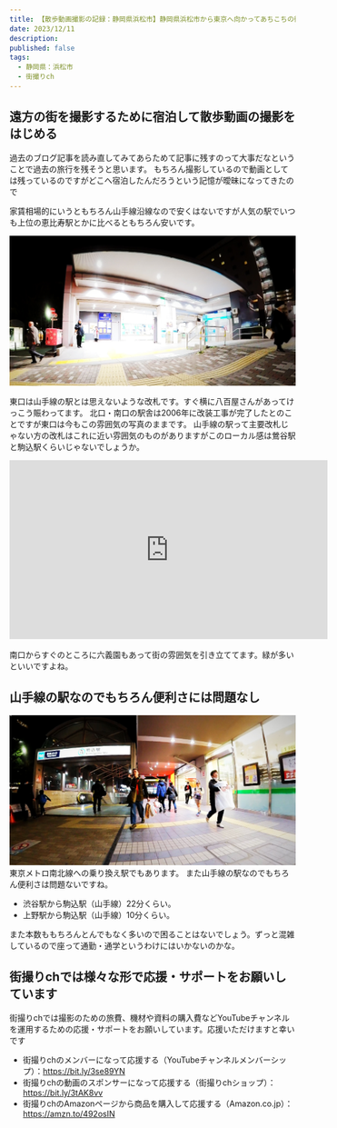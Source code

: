 ```yaml
---
title: 【散歩動画撮影の記録：静岡県浜松市】静岡県浜松市から東京へ向かってあちこちの街を撮影する（2021年3月）
date: 2023/12/11
description: 
published: false
tags:
  - 静岡県：浜松市
  - 街撮りch
---
```


## 遠方の街を撮影するために宿泊して散歩動画の撮影をはじめる

過去のブログ記事を読み直してみてあらためて記事に残すのって大事だなということで過去の旅行を残そうと思います。
もちろん撮影しているので動画としては残っているのですがどこへ宿泊したんだろうという記憶が曖昧になってきたので

家賃相場的にいうともちろん山手線沿線なので安くはないですが人気の<!-- more -->駅でいつも上位の恵比寿駅とかに比べるともちろん安いです。

![駒込駅の北口](/images/2023/12/komagome-001.jpg "駒込駅の北口")

東口は山手線の駅とは思えないような改札です。すぐ横に八百屋さんがあってけっこう賑わってます。
北口・南口の駅舎は2006年に改装工事が完了したとのことですが東口は今もこの雰囲気の写真のままです。
山手線の駅って主要改札じゃない方の改札はこれに近い雰囲気のものがありますがこのローカル感は鶯谷駅と駒込駅くらいじゃないでしょうか。

<div class="youtube">
<iframe width="560" height="315" src="https://www.youtube.com/embed/soY6wYxkOcE?si=qy9_oxH5XQ5v2xzH" title="YouTube video player" frameborder="0" allow="accelerometer; autoplay; clipboard-write; encrypted-media; gyroscope; picture-in-picture; web-share" allowfullscreen></iframe>
</div>

南口からすぐのところに六義園もあって街の雰囲気を引き立ててます。緑が多いといいですよね。

## 山手線の駅なのでもちろん便利さには問題なし

![駒込駅の南口](/images/2023/12/komagome-004.jpg "駒込駅の南口")
東京メトロ南北線への乗り換え駅でもあります。
また山手線の駅なのでもちろん便利さは問題ないですね。

* 渋谷駅から駒込駅（山手線）22分くらい。
* 上野駅から駒込駅（山手線）10分くらい。

また本数ももちろんとんでもなく多いので困ることはないでしょう。ずっと混雑しているので座って通勤・通学というわけにはいかないのかな。


## 街撮りchでは様々な形で応援・サポートをお願いしています

街撮りchでは撮影のための旅費、機材や資料の購入費などYouTubeチャンネルを運用するための応援・サポートをお願いしています。応援いただけますと幸いです

* 街撮りchのメンバーになって応援する（YouTubeチャンネルメンバーシップ）：https://bit.ly/3se89YN
* 街撮りchの動画のスポンサーになって応援する（街撮りchショップ）：https://bit.ly/3tAK8vv
* 街撮りchのAmazonページから商品を購入して応援する（Amazon.co.jp）：https://amzn.to/492osIN
